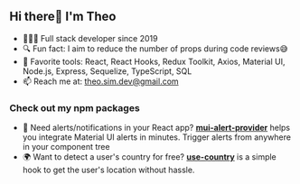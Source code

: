 ## Hi there👋 I'm Theo

- 👨🏻‍💻 Full stack developer since 2019
- 🔍 Fun fact: I aim to reduce the number of props during code reviews😅  
- 🧰 Favorite tools: React, React Hooks, Redux Toolkit, Axios, Material UI, Node.js, Express, Sequelize, TypeScript, SQL  
- 📫 Reach me at: theo.sim.dev@gmail.com

### Check out my npm packages

- 🚨 Need alerts/notifications in your React app? [**mui-alert-provider**](https://www.npmjs.com/package/mui-alert-provider) helps you integrate Material UI alerts in minutes. Trigger alerts from anywhere in your component tree  
- 🌍 Want to detect a user's country for free? [**use-country**](https://www.npmjs.com/package/use-country) is a simple hook to get the user's location without hassle.
